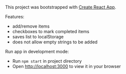 This project was bootstrapped with [Create React App](https://github.com/facebook/create-react-app).

Features:
- add/remove items
- checkboxes to mark completed items
- saves list to localStorage
- does not allow empty strings to be added

Run app in development mode:
- Run `npm start` in project directory
- Open [http://localhost:3000](http://localhost:3000) to view it in your browser